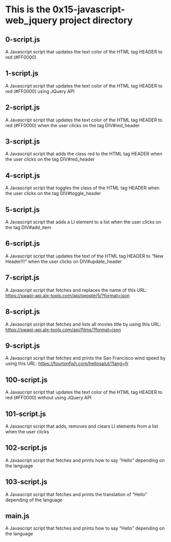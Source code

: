 # This is the 0x15-javascript-web_jquery project directory

## 0-script.js

A Javascript script that updates the text color of the
HTML tag HEADER to red (#FF0000)

## 1-script.js

A Javascript script that updates the text color of the
HTML tag HEADER to red (#FF0000) using JQuery API

## 2-script.js

A Javascript script that updates the text color of the
HTML tag HEADER to red (#FF0000) when the user clicks
on the tag DIV#red_header

## 3-script.js

A Javascript script that adds the class red to the HTML
tag HEADER when the user clicks on the tag DIV#red_header

## 4-script.js

A Javascript script that toggles the class of the HTML
tag HEADER when the user clicks on the tag DIV#toggle_header

## 5-script.js

A Javascript script that adds a LI element to a list when
the user clicks on the tag DIV#add_item

## 6-script.js

A Javascript script that updates the text of the HTML tag
HEADER to “New Header!!!” when the user clicks on DIV#update_header

## 7-script.js

A Javascript script that fetches and replaces the name of
this URL: https://swapi-api.alx-tools.com/api/people/5/?format=json

## 8-script.js

A Javascript script that fetches and lists all movies title
by using this URL: https://swapi-api.alx-tools.com/api/films/?format=json

## 9-script.js

A Javascript script that fetches and prints the San Francisco
wind speed by using this URL: https://fourtonfish.com/hellosalut/?lang=fr

## 100-script.js

A Javascript script that updates the text color of the HTML
tag HEADER to red (#FF0000) without using JQuery API

## 101-script.js

A Javascript script that adds, removes and clears LI elements
from a list when the user clicks

## 102-script.js

A Javascript script that fetches and prints how to say “Hello”
depending on the language

## 103-script.js

A Javascript script that fetches and prints the translation of
“Hello” depending of the language

## main.js

A Javascript script that fetches and prints how to say “Hello”
depending on the language
